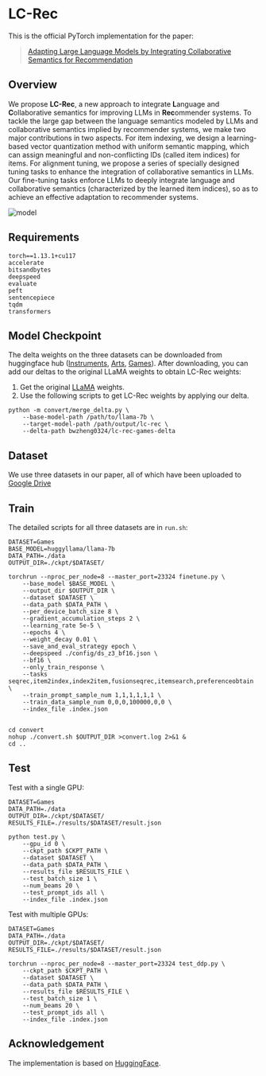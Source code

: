 # LC-Rec

This is the official PyTorch implementation for the paper:

> [Adapting Large Language Models by Integrating Collaborative Semantics for Recommendation](https://arxiv.org/abs/2311.09049)

## Overview

We propose **LC-Rec**, a new approach to integrate **L**anguage and **C**ollaborative semantics for improving LLMs in **Rec**ommender systems. To tackle the large gap between the language semantics modeled by LLMs and collaborative semantics implied by recommender systems, we make two major contributions in two aspects. For item indexing, we design a learning-based vector quantization method with uniform semantic mapping, which can assign meaningful and non-conflicting IDs (called item indices) for items. For alignment tuning, we propose a series of specially designed tuning tasks to enhance the integration of collaborative semantics in LLMs. Our fine-tuning tasks enforce LLMs to deeply integrate language and collaborative semantics (characterized by the learned item indices), so as to achieve an effective adaptation to recommender systems.

![model](./asset/model.jpg)

## Requirements

```
torch==1.13.1+cu117
accelerate
bitsandbytes
deepspeed
evaluate
peft
sentencepiece
tqdm
transformers
```

## Model Checkpoint

The delta weights on the three datasets can be downloaded from huggingface hub ([Instruments](https://huggingface.co/bwzheng0324/lc-rec-instruments-delta), [Arts](https://huggingface.co/bwzheng0324/lc-rec-arts-delta), [Games](https://huggingface.co/bwzheng0324/lc-rec-games-delta)). After downloading, you can add our deltas to the original LLaMA weights to obtain LC-Rec weights:

1. Get the original [LLaMA](https://huggingface.co/huggyllama/llama-7b) weights.
2. Use the following scripts to get LC-Rec weights by applying our delta.

```shell
python -m convert/merge_delta.py \
    --base-model-path /path/to/llama-7b \
    --target-model-path /path/output/lc-rec \
    --delta-path bwzheng0324/lc-rec-games-delta
```

## Dataset

We use three datasets in our paper, all of which have been uploaded to [Google Drive](https://drive.google.com/drive/folders/1RcJ2M1l5zWPHYuGd9l5Gibcs5w5aI3y6?usp=sharing) 

## Train

The detailed scripts for all three datasets are in `run.sh`:

```shell
DATASET=Games
BASE_MODEL=huggyllama/llama-7b
DATA_PATH=./data
OUTPUT_DIR=./ckpt/$DATASET/

torchrun --nproc_per_node=8 --master_port=23324 finetune.py \
    --base_model $BASE_MODEL \
    --output_dir $OUTPUT_DIR \
    --dataset $DATASET \
    --data_path $DATA_PATH \
    --per_device_batch_size 8 \
    --gradient_accumulation_steps 2 \
    --learning_rate 5e-5 \
    --epochs 4 \
    --weight_decay 0.01 \
    --save_and_eval_strategy epoch \
    --deepspeed ./config/ds_z3_bf16.json \
    --bf16 \
    --only_train_response \
    --tasks seqrec,item2index,index2item,fusionseqrec,itemsearch,preferenceobtain \
    --train_prompt_sample_num 1,1,1,1,1,1 \
    --train_data_sample_num 0,0,0,100000,0,0 \
    --index_file .index.json


cd convert
nohup ./convert.sh $OUTPUT_DIR >convert.log 2>&1 &
cd ..
```

## Test

Test with a single GPU:

```shell
DATASET=Games
DATA_PATH=./data
OUTPUT_DIR=./ckpt/$DATASET/
RESULTS_FILE=./results/$DATASET/result.json

python test.py \
    --gpu_id 0 \
    --ckpt_path $CKPT_PATH \
    --dataset $DATASET \
    --data_path $DATA_PATH \
    --results_file $RESULTS_FILE \
    --test_batch_size 1 \
    --num_beams 20 \
    --test_prompt_ids all \
    --index_file .index.json
```

Test with multiple GPUs:

```shell
DATASET=Games
DATA_PATH=./data
OUTPUT_DIR=./ckpt/$DATASET/
RESULTS_FILE=./results/$DATASET/result.json

torchrun --nproc_per_node=8 --master_port=23324 test_ddp.py \
    --ckpt_path $CKPT_PATH \
    --dataset $DATASET \
    --data_path $DATA_PATH \
    --results_file $RESULTS_FILE \
    --test_batch_size 1 \
    --num_beams 20 \
    --test_prompt_ids all \
    --index_file .index.json
```

## Acknowledgement

The implementation is based on [HuggingFace](https://github.com/huggingface/transformers).

